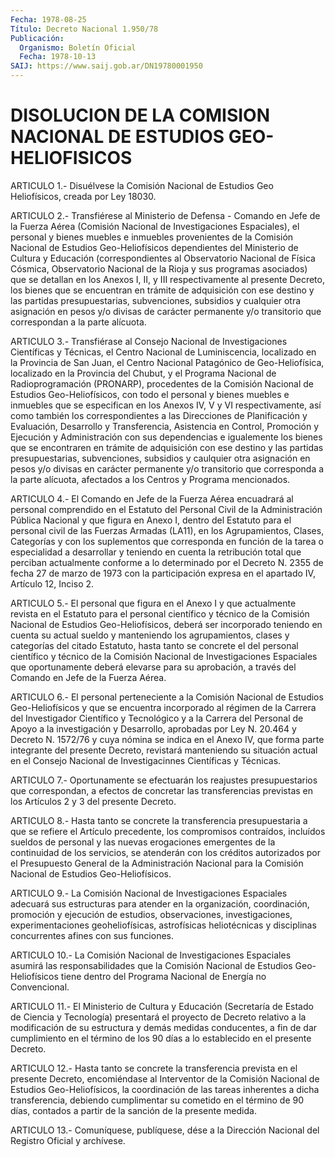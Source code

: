 ```yaml
---
Fecha: 1978-08-25
Título: Decreto Nacional 1.950/78
Publicación:
  Organismo: Boletín Oficial
  Fecha: 1978-10-13
SAIJ: https://www.saij.gob.ar/DN19780001950
---
```

# DISOLUCION DE LA COMISION NACIONAL DE ESTUDIOS GEO-HELIOFISICOS

<a id="1"></a>
ARTICULO  1.-  Disuélvese la Comisión Nacional de Estudios Geo Heliofísicos, creada por Ley 18030.

<a id="2"></a>
ARTICULO 2.- Transfiérese al Ministerio de Defensa - Comando en Jefe  de  la  Fuerza  Aérea  (Comisión  Nacional de Investigaciones Espaciales), el personal y bienes muebles  e inmuebles provenientes de  la Comisión Nacional de Estudios Geo-Heliofísicos  dependientes del  Ministerio    de  Cultura  y  Educación  (correspondientes  al Observatorio Nacional  de  Física Cósmica, Observatorio Nacional de la Rioja y sus programas asociados)  que  se detallan en los Anexos I, II, y III respectivamente al presente Decreto,  los  bienes  que se  encuentran  en  trámite  de  adquisición  con ese destino y las partidas presupuestarias, subvenciones, subsidios  y cualquier otra asignación  en  pesos  y/o  divisas  de  carácter  permanente   y/o transitorio que correspondan a la parte alícuota.

<a id="3"></a>
ARTICULO 3.- Transfiérase al Consejo Nacional de Investigaciones  Científicas  y  Técnicas,  el  Centro  Nacional de Luminiscencia,  localizado  en la Provincia de San Juan, el  Centro Nacional Patagónico de Geo-Heliofísica,  localizado en la Provincia del Chubut, y el Programa Nacional de Radioprogramación  (PRONARP), procedentes  de  la Comisión Nacional de Estudios Geo-Heliofísicos, con  todo  el  personal   y  bienes  muebles  e  inmuebles  que  se especifican en los Anexos  IV,  V  y  VI  respectivamente, así como también los correspondientes a las Direcciones  de  Planificación y Evaluación,  Desarrollo  y  Transferencia,  Asistencia en  Control, Promoción  y  Ejecución  y  Administración con sus  dependencias  e igualemente los bienes que se encontraren en trámite de adquisición  con  ese  destino  y   las  partidas  presupuestarias, subvenciones, subsidios y caulquier  otra  asignación  en pesos y/o divisas  en  carácter permanente y/o transitorio que corresponda  a la parte alícuota,  afectados a los Centros y Programa mencionados.

<a id="4"></a>
ARTICULO  4.- El Comando en Jefe de la Fuerza Aérea encuadrará al personal comprendido  en  el  Estatuto  del Personal Civil de la Administración Pública Nacional y que figura  en  Anexo  I,  dentro del  Estatuto para el personal civil de las Fuerzas Armadas (LA11), en los  Agrupamientos, Clases, Categorías y con los suplementos que corresponda  en  función de la tarea o especialidad a desarrollar y teniendo en cuenta  la  retribución  total que perciban actualmente conforme a lo determinado por el Decreto  N.  2355  de  fecha 27 de marzo  de  1973  con  la  participación expresa en el apartado  IV, Artículo 12, Inciso 2.

<a id="5"></a>
ARTICULO  5.-  El  personal  que  figura  en  el Anexo I y que actualmente  revista en el Estatuto para el personal  científico  y técnico  de la  Comisión  Nacional  de  Estudios  Geo-Heliofísicos, deberá ser  incorporado  teniendo  en  cuenta  su  actual  sueldo y manteniendo  los  agrupamientos,  clases  y  categorías  del citado Estatuto,  hasta  tanto  se  concrete el del personal científico  y técnico de la Comisión Nacional  de  Investigaciones Espaciales que oportunamente  deberá elevarse para su  aprobación,  a  través  del Comando en Jefe de la Fuerza Aérea.

<a id="6"></a>
ARTICULO  6.- El personal perteneciente a la Comisión Nacional de Estudios Geo-Heliofísicos  y  que  se  encuentra  incorporado al régimen  de la Carrera del Investigador Científico y Tecnológico  y a la Carrera del Personal de Apoyo a la investigación y Desarrollo,  aprobadas  por  Ley  N.  20.464 y Decreto N. 1572/76 y cuya nómina se indica en el Anexo IV, que  forma  parte  integrante del presente Decreto, revistará manteniendo su situación actual  en el  Consejo  Nacional  de  Investigacinnes  Científicas y Técnicas.

<a id="7"></a>
ARTICULO  7.-  Oportunamente  se  efectuarán  los  reajustes presupuestarios  que  correspondan,  a  efectos  de  concretar  las transferencias  previstas  en  los  Artículos  2  y  3 del presente Decreto.

<a id="8"></a>
ARTICULO  8.-  Hasta  tanto  se  concrete  la  transferencia presupuestaria  a  que  se  refiere  el  Artículo  precedente,  los compromisos  contraídos, incluídos sueldos de personal y las nuevas erogaciones emergentes  de  la  continuidad  de  los  servicios, se atenderán  con los créditos autorizados por el Presupuesto  General de  la  Administración   Nacional  para  la  Comisión  Nacional  de Estudios Geo-Heliofísicos.

<a id="9"></a>
ARTICULO 9.- La Comisión Nacional de Investigaciones Espaciales adecuará    sus   estructuras  para  atender  en  la  organización, coordinación, promoción  y  ejecución  de  estudios, observaciones, investigaciones,  experimentaciones  geoheliofísicas,  astrofísicas heliotécnicas y disciplinas concurrentes  afines con sus funciones.

<a id="10"></a>
ARTICULO  10.-  La  Comisión  Nacional  de  Investigaciones Espaciales  asumirá  las responsabilidades que la Comisión Nacional de Estudios Geo-Heliofísicos  tiene dentro del Programa Nacional de Energía no Convencional.

<a id="11"></a>
ARTICULO 11.- El Ministerio de Cultura y Educación (Secretaría de Estado  de  Ciencia  y  Tecnología)  presentará  el  proyecto de Decreto  relativo  a  la  modificación  de  su  estructura  y demás medidas  conducentes,  a  fin de dar cumplimiento en el término  de los 90 días a lo establecido en el presente Decreto.

<a id="12"></a>
ARTICULO 12.- Hasta tanto se concrete la transferencia prevista en el  presente Decreto, encomiéndase al Interventor de la Comisión Nacional  de  Estudios  Geo-Heliofísicos,  la  coordinación  de las tareas  inherentes a dicha transferencia, debiendo cumplimentar  su cometido  en el término de 90 días, contados a partir de la sanción de la presente medida.

<a id="13"></a>
ARTICULO  13.-  Comuníquese,  publíquese,  dése a la Dirección Nacional del Registro Oficial y archívese.
